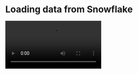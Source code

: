 # Loading data from Snowflake

<video controls>
    <source src="https://user-images.githubusercontent.com/1765949/166242864-91564e62-6d2d-4872-8bb1-e2b566876320.mp4" type="video/mp4">
</video>
